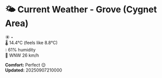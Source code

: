# 🌤️ Current Weather - Grove (Cygnet Area)

☀️ **-**  
🌡️ 14.4°C (feels like 8.8°C)  
💧 61% humidity  
💨 WNW 26 km/h  

**Comfort:** Perfect 😌  
**Updated:** 20250907210000
